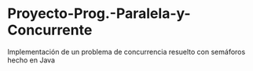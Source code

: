 # Proyecto-Prog.-Paralela-y-Concurrente
Implementación de un problema de concurrencia resuelto con semáforos hecho en Java
